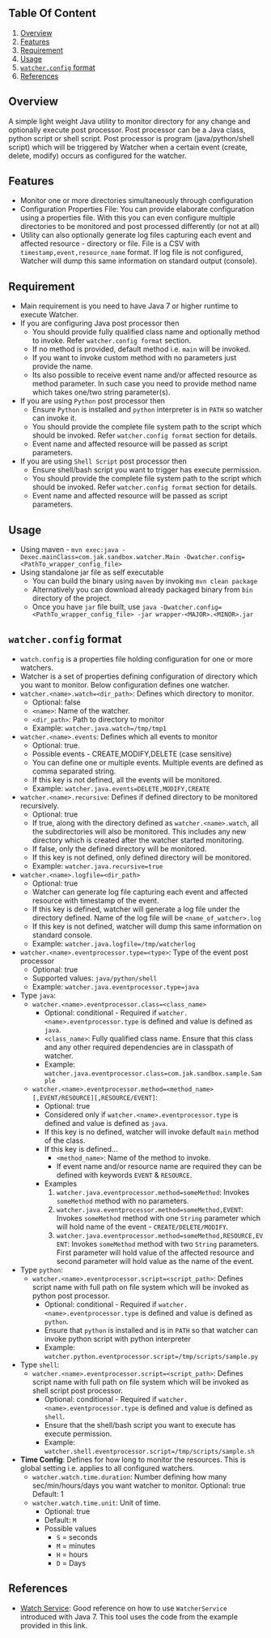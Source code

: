 Table Of Content
----------------

1.	[Overview](#overview)
2.	[Features](#features)
3.	[Requirement](#requirement)
4.	[Usage](#usage)
5.	[`watcher.config` format](#watcherconfig-format)
6.	[References](#references)

Overview
--------

A simple light weight Java utility to monitor directory for any change and optionally execute post processor. Post processor can be a Java class, python script or shell script. Post processor is program (java/python/shell script) which will be triggered by Watcher when a certain event (create, delete, modify) occurs as configured for the watcher.

Features
--------

-	Monitor one or more directories simultaneously through configuration
-	Configuration Properties File: You can provide elaborate configuration using a properties file. With this you can even configure multiple directories to be monitored and post processed differently (or not at all)
-	Utility can also optionally generate log files capturing each event and affected resource - directory or file. File is a CSV with `timestamp,event,resource_name` format. If log file is not configured, Watcher will dump this same information on standard output (console).

Requirement
-----------

-	Main requirement is you need to have Java 7 or higher runtime to execute Watcher.
-	If you are configuring Java post processor then
	-	You should provide fully qualified class name and optionally method to invoke. Refer `watcher.config format` section.
	-	If no method is provided, default method i.e. `main` will be invoked.
	-	If you want to invoke custom method with no parameters just provide the name.
	-	Its also possible to receive event name and/or affected resource as method parameter. In such case you need to provide method name which takes one/two string parameter(s).
-	If you are using `Python` post processor then
	-	Ensure `Python` is installed and `python` interpreter is in `PATH` so watcher can invoke it.
	-	You should provide the complete file system path to the script which should be invoked. Refer `watcher.config format` section for details.
	-	Event name and affected resource will be passed as script parameters.
-	If you are using `Shell Script` post processor then
	-	Ensure shell/bash script you want to trigger has execute permission.
	-	You should provide the complete file system path to the script which should be invoked. Refer `watcher.config format` section for details.
	-	Event name and affected resource will be passed as script parameters.

Usage
-----

-	Using maven - `mvn exec:java -Dexec.mainClass=com.jak.sandbox.watcher.Main -Dwatcher.config=<PathTo_wrapper_config_file>`
-	Using standalone jar file as self executable
	-	You can build the binary using `maven` by invoking `mvn clean package`
	-	Alternatively you can download already packaged binary from `bin` directory of the project.
	-	Once you have `jar` file built, use `java -Dwatcher.config=<PathTo_wrapper_config_file> -jar wrapper-<MAJOR>.<MINOR>.jar`

`watcher.config` format
-----------------------

-	`watch.config` is a properties file holding configuration for one or more watchers.
-	Watcher is a set of properties defining configuration of directory which you want to monitor. Below configuration defines one watcher.
-	`watcher.<name>.watch=<dir_path>`: Defines which directory to monitor.
	-	Optional: false
	-	`<name>`: Name of the watcher.
	-	`<dir_path>`: Path to directory to monitor
	-	Example: `watcher.java.watch=/tmp/tmp1`
-	`watcher.<name>.events`: Defines which all events to monitor
	-	Optional: true.
	-	Possible events - CREATE,MODIFY,DELETE (case sensitive)
	-	You can define one or multiple events. Multiple events are defined as comma separated string.
	-	If this key is not defined, all the events will be monitored.
	-	Example: `watcher.java.events=DELETE,MODIFY,CREATE`
-	`watcher.<name>.recursive`: Defines if defined directory to be monitored recursively.
	-	Optional: true
	-	If true, along with the directory defined as `watcher.<name>.watch`, all the subdirectories will also be monitored. This includes any new directory which is created after the watcher started monitoring.
	-	If false, only the defined directory will be monitored.
	-	If this key is not defined, only defined directory will be monitored.
	-	Example: `watcher.java.recursive=true`
-	`watcher.<name>.logfile=<dir_path>`
	-	Optional: true  
	-	Watcher can generate log file capturing each event and affected resource with timestamp of the event.
	-	If this key is defined, watcher will generate a log file under the directory defined. Name of the log file will be `<name_of_watcher>.log`
	-	If this key is not defined, watcher will dump this same information on standard console.
	-	Example: `watcher.java.logfile=/tmp/watcherlog`
-	`watcher.<name>.eventprocessor.type=<type>`: Type of the event post processor
	-	Optional: true
	-	Supported values: `java/python/shell`
	-	Example: `watcher.java.eventprocessor.type=java`
-	Type `java`:
	-	`watcher.<name>.eventprocessor.class=<class_name>`
		-	Optional: conditional - Required if `watcher.<name>.eventprocessor.type` is defined and value is defined as `java`.
		-	`<class_name>`: Fully qualified class name. Ensure that this class and any other required dependencies are in classpath of watcher.
		-	Example: `watcher.java.eventprocessor.class=com.jak.sandbox.sample.Sample`
	-	`watcher.<name>.eventprocessor.method=<method_name>[,EVENT/RESOURCE][,RESOURCE/EVENT]`:
		-	Optional: true
		-	Considered only if `watcher.<name>.eventprocessor.type` is defined and value is defined as `java`.
		-	If this key is no defined, watcher will invoke default `main` method of the class.
		-	If this key is defined...
			-	`<method_name>`: Name of the method to invoke.
			-	If event name and/or resource name are required they can be defined with keywords `EVENT` & `RESOURCE`.
		-	Examples
			1.	`watcher.java.eventprocessor.method=someMethod`: Invokes `someMethod` method with no parameters.
			2.	`watcher.java.eventprocessor.method=someMethod,EVENT`: Invokes `someMethod` method with one `String` parameter which will hold name of the event - `CREATE/DELETE/MODIFY`.
			3.	`watcher.java.eventprocessor.method=someMethod,RESOURCE,EVENT`: Invokes `someMethod` method with two `String` parameters. First parameter will hold value of the affected resource and second parameter will hold value as the name of the event.
-	Type `python`:
	-	`watcher.<name>.eventprocessor.script=<script_path>`: Defines script name with full path on file system which will be invoked as python post processor.
		-	Optional: conditional - Required if `watcher.<name>.eventprocessor.type` is defined and value is defined as `python`.
		-	Ensure that `python` is installed and is in `PATH` so that watcher can invoke python script with python interpreter
		-	Example: `watcher.python.eventprocessor.script=/tmp/scripts/sample.py`
-	Type `shell`:
	-	`watcher.<name>.eventprocessor.script=<script_path>`: Defines script name with full path on file system which will be invoked as shell script post processor.
		-	Optional: conditional - Required if `watcher.<name>.eventprocessor.type` is defined and value is defined as `shell`.
		-	Ensure that the shell/bash script you want to execute has execute permission.
		-	Example: `watcher.shell.eventprocessor.script=/tmp/scripts/sample.sh`
-	**Time Config**: Defines for how long to monitor the resources. This is global setting i.e. applies to all configured watchers.
	-	`watcher.watch.time.duration`: Number defining how many sec/min/hours/days you want watcher to monitor. Optional: true Default: 1
	-	`watcher.watch.time.unit`: Unit of time.
		-	Optional: true
		-	Default: `M`
		-	Possible values
			-	`S` = seconds
			-	`M` = minutes
			-	`H` = hours
			-	`D` = Days

References
----------

-	[Watch Service](https://docs.oracle.com/javase/tutorial/essential/io/notification.html#overview): Good reference on how to use `WatcherService` introduced with Java 7. This tool uses the code from the example provided in this link.
